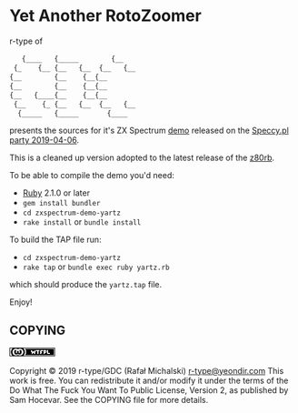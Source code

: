 Yet Another RotoZoomer
======================

r-type of 

```
   {____   {_____        {__   
 {_    {__ {__   {__  {__   {__
{__        {__    {__{__       
{__        {__    {__{__       
{__   {____{__    {__{__       
 {__    {_ {__   {__  {__   {__
  {_____   {_____       {____  
```

presents the sources for it's ZX Spectrum [demo](http://www.pouet.net/prod.php?which=80935) released on the [Speccy.pl party 2019-04-06](http://speccy.pl/party/).

This is a cleaned up version adopted to the latest release of the [z80rb](https://github.com/royaltm/z80-rb).

To be able to compile the demo you'd need:

- [Ruby](https://www.ruby-lang.org/en/downloads/) 2.1.0 or later
- `gem install bundler`
- `cd zxspectrum-demo-yartz`
- `rake install` or `bundle install`

To build the TAP file run:

- `cd zxspectrum-demo-yartz`
- `rake tap` or `bundle exec ruby yartz.rb`

which should produce the `yartz.tap` file.

Enjoy!


COPYING
-------

![WTFPL](wtfpl-badge-4.png?raw=true "WTFPL")

Copyright © 2019 r-type/GDC (Rafał Michalski) <r-type@yeondir.com>
This work is free. You can redistribute it and/or modify it under the
terms of the Do What The Fuck You Want To Public License, Version 2,
as published by Sam Hocevar. See the COPYING file for more details.
